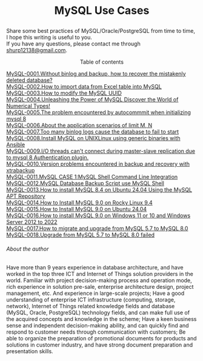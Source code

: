 # <p align="center">MySQL Use Cases</p>
Share some best practices of MySQL/Oracle/PostgreSQL from time to time, I hope this writing is useful to you.<br>
If you have any questions, please contact me through shurp12138@gmail.com.

<p align="center">Table of contents</p>

[MySQL-0001.Without binlog and backup, how to recover the mistakenly deleted database?](https://github.com/Jerry-Freelancer/MySQL_Cases/blob/main/0001.Without%20binlog%20and%20backup%2C%20how%20to%20recover%20the%20mistakenly%20deleted%20database.md)<br>
[MySQL-0002.How to import data from Excel table into MySQL](https://github.com/Jerry-Freelancer/MySQL_Cases/blob/main/0002.How%20to%20import%20data%20from%20Excel%20table%20into%20MySQL.md)<br>
[MySQL-0003.How to modify the MySQL UUID](https://github.com/Jerry-Freelancer/MySQL_Cases/blob/main/0003.How%20to%20modify%20the%20MySQL%20UUID.md)<br>
[MySQL-0004.Unleashing the Power of MySQL Discover the World of Numerical Types!](https://github.com/Jerry-Freelancer/MySQL_Cases/blob/main/0004.Unleashing%20the%20Power%20of%20MySQL%20Discover%20the%20World%20of%20Numerical%20Types!.md)<br>
[MySQL-0005.The problem encountered by autocommmit when initializing mysql 8](https://github.com/Jerry-Freelancer/MySQL_Cases/blob/main/0005.The%20problem%20encountered%20by%20autocommmit%20when%20initializing%20mysql%208.md)<br>
[MySQL-0006.About the application scenarios of limit M, N](https://github.com/Jerry-Freelancer/MySQL_Cases/blob/main/0006.About%20the%20application%20scenarios%20of%20limit%20M%2C%20N.md)<br>
[MySQL-0007.Too many binlog logs cause the database to fail to start](https://github.com/Jerry-Freelancer/MySQL_Cases/blob/main/0007.Too%20many%20binlog%20logs%20cause%20the%20database%20to%20fail%20to%20start.md)<br>
[MySQL-0008.Install MySQL on UNIXLinux using generic binaries with Ansible](https://github.com/Jerry-Freelancer/MySQL_Cases/blob/main/0008.Install%20MySQL%20on%20UNIXLinux%20using%20generic%20binaries%20with%20Ansible.md)<br>
[MySQL-0009.I/O threads can't connect during master-slave replication due to mysql 8 Authentication plugin.](https://github.com/Jerry-Freelancer/MySQL_Cases/blob/main/0009.IO%20threads%20can't%20connect%20during%20master-slave%20replication%20due%20to%20mysql%208%20Authentication%20plugin.md)<br>
[MySQL-0010.Version problems encountered in backup and recovery with xtrabackup](https://github.com/Jerry-Freelancer/MySQL_Cases/blob/main/0010.Version%20problems%20encountered%20in%20backup%20and%20recovery%20with%20xtrabackup.md)<br>
[MySQL-0011.MySQL CASE 1:MySQL Shell Command Line Integration](https://github.com/Jerry-Freelancer/MySQL_Cases/blob/main/0011.MySQL%20CASE%201%20MySQL%20Shell%20Command%20Line%20Integration.md)<br>
[MySQL-0012.MySQL Database Backup Script use MySQL Shell](https://github.com/Jerry-Freelancer/MySQL_Cases/blob/main/0012.MySQL%20Database%20Backup%20Script%20use%20MySQL%20Shell%20.md)<br>
[MySQL-0013.How to install MySQL 8.4 on Ubuntu 24.04 Using the MySQL APT Repository](https://github.com/Jerry-Freelancer/MySQL_Cases/blob/main/0013.How%20to%20install%20MySQL%208.4%20%20on%20Ubuntu%2024.04%20Using%20the%20MySQL%20APT%20Repository.md)<br>
[MySQL-0014.How to Install MySQL 9.0 on Rocky Linux 9.4](https://github.com/Jerry-Freelancer/MySQL_Cases/blob/main/0014.How%20to%20Install%20MySQL%209.0%20on%20Rocky%20Linux%209.4.md)<br>
[MySQL-0015.How to Install MySQL 9.0 on Ubuntu 24.04](https://github.com/Jerry-Freelancer/MySQL_Cases/blob/main/0015.How%20to%20install%20MySQL%209.0%20%20on%20Ubuntu%2024.04.md)<br>
[MySQL-0016.How to install MySQL 9.0 on Windows 11 or 10 and Windows Server 2012 to 2022](https://github.com/Jerry-Freelancer/MySQL_Cases/blob/main/0016.How%20to%20install%20MySQL%209.0%20%20on%20Windows%2011%20or%2010%20and%20Windows%20Server%202012%20to%202022.md)<br>
[MySQL-0017.How to migrate and upgrade from MySQL 5.7 to MySQL 8.0](https://github.com/Jerry-Freelancer/MySQL_Cases/blob/main/0017.How%20to%20migrate%20and%20upgrade%20from%20MySQL%205.7%20to%20MySQL%208.0.md)<br>
[MySQL-0018.Upgrade from MySQL 5.7 to MySQL 8.0 failed](https://github.com/Jerry-Freelancer/MySQL_Cases/blob/main/0018.Upgrade%20from%20MySQL%205.7%20to%20MySQL%208.0%20failed.md)<br>








###### About the author
Have more than 9 years experience in database architecture, and have worked in the top three ICT and Internet of Things solution providers in the world. Familiar with project decision-making process and operation mode, rich experience in solution pre-sale, enterprise architecture design, project management, etc. And experience in large-scale projects; Have a good understanding of enterprise ICT infrastructure (computing, storage, network), Internet of Things related knowledge fields and database (MySQL, Oracle, PostgreSQL) technology fields, and can make full use of the acquired concepts and knowledge in the scheme; Have a keen business sense and independent decision-making ability, and can quickly find and respond to customer needs through communication with customers; Be able to organize the preparation of promotional documents for products and solutions in customer industry, and have strong document preparation and presentation skills.
